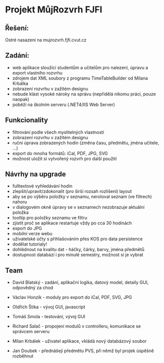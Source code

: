 # Projekt MůjRozvrh FJFI

## Řešení:
Ostré nasazení na mujrozvrh.fjfi.cvut.cz

## Zadání:
* web aplikace sloužící studentům a učitelům pro nalezení, úpravu a export vlastního rozvrhu
* zdrojem dat XML soubory z programu TimeTableBuilder od Milana Krbálka
* zobrazení rozvrhu v zažitém designu
* nebude klást vysoké nároky na správu (nepřidělá nikomu práci, pouze naopak)
* poběží na školním serveru (.NET4/IIS Web Server)

## Funkcionality
* filtrování podle všech myslitelných vlastností
* zobrazení rozvrhu v zažitém designu
* ruční úprava zobrazených hodin (změna času, předmětu, jména učitele, ...)
* export do mnoha formátů: iCal, PDF, JPG, SVG
* možnost uložit si vytvořený rozvrh pro další použití

## Návrhy na upgrade 
* fulltextové vyhledávání hodin
* zlepšit/upravit/zdokonalit (pro širší rozsah rozlišení) layout
* aby se po výběru položky v seznamu, neroloval seznam (ve filtrech) nahoru
* v dialogovém okně úpravy se v seznamech nezobrazuje aktuální položka
* tooltip pro položky seznamu ve filtru
* zjistit proč se aplikace restartuje vždy po cca 30 hodinách
* export do JPG
* mobilní verze webu
* uživatelské účty s přihlašováním přes KOS pro data persistence
* dodělat tutorialy!
* dohlédnout na kvalitu dat - háčky, čárky, barvy, jména předmětů
* dostupnost databází i pro minulé semestry, možnost si je vybrat

## Team
* David Blatský - zadání, aplikační logika, datový model, detaily GUI, odpovědný za chod
* Václav Honzík - moduly pro export do iCal, PDF, SVG, JPG
* Oldřich Štika - vývoj GUI, javascript
* Tomáš Smola - testování, vývoj GUI
* Richard Salač - propojení modulů v controlleru, komunikace se správcem serveru

* Milan Krbálek - uživatel aplikace, vkládá nový databázový soubor
* Jan Doubek - přednášejí předmětu PVS, při němž byl projek úspěšně rozběhnut
